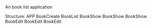 An book list application

Structure:
APP
BookCreate BookList
BookShow BookShow BookShow
BookEdit BookEdit BookEdit
